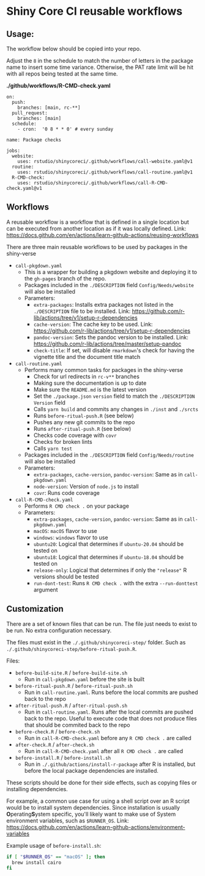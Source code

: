 # Shiny Core CI reusable workflows

## Usage:

The workflow below should be copied into your repo.

Adjust the `8` in the schedule to match the number of letters in the package name to insert some time variance. Otherwise, the PAT rate limit will be hit with all repos being tested at the same time.

**./github/workflows/R-CMD-check.yaml**
```
on:
  push:
    branches: [main, rc-**]
  pull_request:
    branches: [main]
  schedule:
    - cron:  '0 8 * * 0' # every sunday

name: Package checks

jobs:
  website:
    uses: rstudio/shinycoreci/.github/workflows/call-website.yaml@v1
  routine:
    uses: rstudio/shinycoreci/.github/workflows/call-routine.yaml@v1
  R-CMD-check:
    uses: rstudio/shinycoreci/.github/workflows/call-R-CMD-check.yaml@v1
```

## Workflows

A reusable workflow is a workflow that is defined in a single location but can be executed from another location as if it was locally defined. Link: https://docs.github.com/en/actions/learn-github-actions/reusing-workflows

There are three main reusable workflows to be used by packages in the shiny-verse

* `call-pkgdown.yaml`
  * This is a wrapper for building a pkgdown website and deploying it to the `gh-pages` branch of the repo.
  * Packages included in the `./DESCRIPTION` field `Config/Needs/website` will also be installed
  * Parameters:
    * `extra-packages`: Installs extra packages not listed in the `./DESCRIPTION` file to be installed. Link: https://github.com/r-lib/actions/tree/v1/setup-r-dependencies
    * `cache-version`: The cache key to be used. Link: https://github.com/r-lib/actions/tree/v1/setup-r-dependencies
    * `pandoc-version`: Sets the pandoc version to be installed. Link: https://github.com/r-lib/actions/tree/master/setup-pandoc
    * `check-title`: If set, will disable `rmarkdown`'s check for having the vignette title and the document title match
* `call-routine.yaml`
  * Performs many common tasks for packages in the shiny-verse
    * Check for url redirects in `rc-v**` branches
    * Making sure the documentation is up to date
    * Make sure the `README.md` is the latest version
    * Set the `./package.json` `version` field to match the `./DESCRIPTION` `Version` field
    * Calls `yarn build` and commits any changes in `./inst` and `./srcts`
    * Runs `before-ritual-push.R` (see below)
    * Pushes any new git commits to the repo
    * Runs `after-ritual-push.R` (see below)
    * Checks code coverage with `covr`
    * Checks for broken lints
    * Calls `yarn test`
  * Packages included in the `./DESCRIPTION` field `Config/Needs/routine` will also be installed
  * Parameters:
    * `extra-packages`, `cache-version`, `pandoc-version`: Same as in `call-pkgdown.yaml`
    * `node-version`: Version of `node.js` to install
    * `covr`: Runs code coverage
* `call-R-CMD-check.yaml`
  * Performs `R CMD check .` on your package
  * Parameters:
    * `extra-packages`, `cache-version`, `pandoc-version`: Same as in `call-pkgdown.yaml`
    * `macOS`: `macOS` flavor to use
    * `windows`: `windows` flavor to use
    * `ubuntu20`: Logical that determines if `ubuntu-20.04` should be tested on
    * `ubuntu18`: Logical that determines if `ubuntu-18.04` should be tested on
    * `release-only`: Logical that determines if only the `"release"` R versions should be tested
    * `run-dont-test`: Runs `R CMD check .` with the extra `--run-donttest` argument

## Customization

There are a set of known files that can be run. The file just needs to exist to be run. No extra configuration necessary.

The files must exist in the `./.github/shinycoreci-step/` folder. Such as `./.github/shinycoreci-step/before-ritual-push.R`.

Files:
* `before-build-site.R` / `before-build-site.sh`
  * Run in `call-pkgdown.yaml` before the site is built
* `before-ritual-push.R` / `before-ritual-push.sh`
  * Run in `call-routine.yaml`. Runs before the local commits are pushed back to the repo
* `after-ritual-push.R` / `after-ritual-push.sh`
  * Run in `call-routine.yaml`. Runs after the local commits are pushed back to the repo. Useful to execute code that does not produce files that should be commited back to the repo
* `before-check.R` / `before-check.sh`
  * Run in `call-R-CMD-check.yaml` before any `R CMD check .` are called
* `after-check.R` / `after-check.sh`
  * Run in `call-R-CMD-check.yaml` after all `R CMD check .` are called
* `before-install.R` / `before-install.sh`
  * Run in `./.github/actions/install-r-package` after R is installed, but before the local package dependencies are installed.

These scripts should be done for their side effects, such as copying files or installing dependencies.

For example, a common use case for using a shell script over an R script would be to install system dependencies. Since installation is usually **O**perating**S**ystem specific, you'll likely want to make use of System environment variables, such as `$RUNNER_OS`. Link: https://docs.github.com/en/actions/learn-github-actions/environment-variables

Example usage of `before-install.sh`:
``` bash
if [ "$RUNNER_OS" == "macOS" ]; then
  brew install cairo
fi
```
